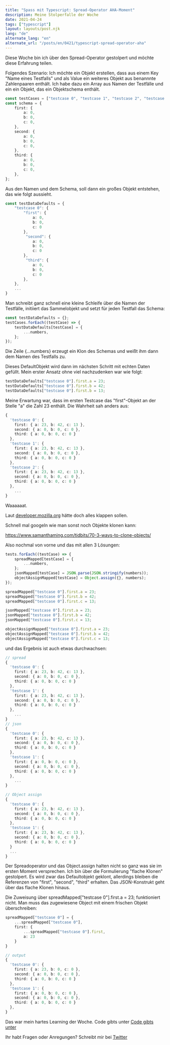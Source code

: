 ```yaml
---
title: "Spass mit Typescript: Spread-Operator AHA-Moment"
description: Meine Stolperfalle der Woche
date: 2021-04-24
tags: ["typescript"]
layout: layouts/post.njk
lang: "de"
alternate_lang: "en"
alternate_url: "/posts/en/0421/typescript-spread-operator-aha"
---
```


Diese Woche bin ich über den Spread-Operator gestolpert und möchte diese Erfahrung teilen. <!-- endOfPreview -->

Folgendes Szenario:
Ich möchte ein Objekt erstellen, dass aus einem Key "Name eines Testfalls" und als Value ein weiteres Objekt aus benannnte Zahlenpaaren enthält. Ich habe dazu ein Array aus Namen der Testfälle und ein ein Objekt, das ein Objektschema enthält.

```typescript
const testCases = ["testcase 0", "testcase 1", "testcase 2", "testcase 3"];
const schema = {
    first: {
        a: 0,
        b: 0,
        c: 0,
    },
    second: {
        a: 0,
        b: 0,
        c: 0,
    },
    third: {
        a: 0,
        b: 0,
        c: 0,
    },
};
```

Aus den Namen und dem Schema, soll dann ein großes Objekt entstehen, das wie folgt aussieht.

```typescript
const testDataDefaults = {
    "testcase 0": {
        "first": {
            a: 0,
            b: 0,
            c: 0
        },
         "second": {
            a: 0,
            b: 0,
            c: 0
        },
         "third": {
            a: 0,
            b: 0,
            c: 0
        },
    },
    ...
}
```

Man schreibt ganz schnell eine kleine Schleife über die Namen der Testfälle, initiiert das Sammelobjekt und setzt für jeden Testfall das Schema:

```typescript
const testDataDefaults = {};
testCases.forEach((testCase) => {
    testDataDefaults[testCase] = {
        ...numbers,
    };
});
```

Die Zeile {...numbers} erzeugt ein Klon des Schemas und weißt ihm dann dem Namen des Testfalls zu.

Dieses DefaultObjekt wird dann im nächsten Schritt mit echten Daten gefüllt. Mein erster Ansatz ohne viel nachzudenken war wie folgt:

```typescript
testDataDefaults["testcase 0"].first.a = 23;
testDataDefaults["testcase 0"].first.b = 42;
testDataDefaults["testcase 0"].first.b = 13;
```

Meine Erwartung war, dass im ersten Testcase das "first"-Objekt an der Stelle "a" die Zahl 23 enthält. Die Wahrheit sah anders aus:

```typescript
{
  'testcase 0': {
    first: { a: 23, b: 42, c: 13 },
    second: { a: 0, b: 0, c: 0 },
    third: { a: 0, b: 0, c: 0 }
  },
  'testcase 1': {
    first: { a: 23, b: 42, c: 13 },
    second: { a: 0, b: 0, c: 0 },
    third: { a: 0, b: 0, c: 0 }
  },
  'testcase 2': {
    first: { a: 23, b: 42, c: 13 },
    second: { a: 0, b: 0, c: 0 },
    third: { a: 0, b: 0, c: 0 }
  },
    ...
}
```

Waaaaaat.

Laut [developer.mozilla.org](https://developer.mozilla.org/de/docs/Web/JavaScript/Reference/Operators/Spread_syntax#spread_f%C3%BCr_objektliterale) hätte doch alles klappen sollen.

Schnell mal googeln wie man sonst noch Objekte klonen kann:

https://www.samanthaming.com/tidbits/70-3-ways-to-clone-objects/

Also nochmal von vorne und das mit allen 3 Lösungen:

```typescript
tests.forEach((testCase) => {
    spreadMapped[testCase] = {
        ...numbers,
    };
    jsonMapped[testCase] = JSON.parse(JSON.stringify(numbers));
    objectAssignMapped[testCase] = Object.assign({}, numbers);
});

spreadMapped["testcase 0"].first.a = 23;
spreadMapped["testcase 0"].first.b = 42;
spreadMapped["testcase 0"].first.c = 13;

jsonMapped["testcase 0"].first.a = 23;
jsonMapped["testcase 0"].first.b = 42;
jsonMapped["testcase 0"].first.c = 13;

objectAssignMapped["testcase 0"].first.a = 23;
objectAssignMapped["testcase 0"].first.b = 42;
objectAssignMapped["testcase 0"].first.c = 13;
```

und das Ergebnis ist auch etwas durchwachsen:

```typescript
// spread
{
  'testcase 0': {
    first: { a: 23, b: 42, c: 13 },
    second: { a: 0, b: 0, c: 0 },
    third: { a: 0, b: 0, c: 0 }
  },
  'testcase 1': {
    first: { a: 23, b: 42, c: 13 },
    second: { a: 0, b: 0, c: 0 },
    third: { a: 0, b: 0, c: 0 }
  },
    ...
}
// json
{
  'testcase 0': {
    first: { a: 23, b: 42, c: 13 },
    second: { a: 0, b: 0, c: 0 },
    third: { a: 0, b: 0, c: 0 }
  },
  'testcase 1': {
    first: { a: 0, b: 0, c: 0 },
    second: { a: 0, b: 0, c: 0 },
    third: { a: 0, b: 0, c: 0 }
  },
    ...
}

// Object assign
{
  'testcase 0': {
    first: { a: 23, b: 42, c: 13 },
    second: { a: 0, b: 0, c: 0 },
    third: { a: 0, b: 0, c: 0 }
  },
  'testcase 1': {
    first: { a: 23, b: 42, c: 13 },
    second: { a: 0, b: 0, c: 0 },
    third: { a: 0, b: 0, c: 0 }
  }
  ...
}
```

Der Spreadoperator und das Object.assign halten nicht so ganz was sie im ersten Moment versprechen. Ich bin über die Formulierung "flache Klonen" gestolpert. Es wird zwar das Defaultobjekt geklont, allerdings bleiben die Referenzen von "first", "second", "third" erhalten. Das JSON-Konstrukt geht über das flache Klonen hinaus.

Die Zuweisung über spreadMapped["testcase 0"].first.a = 23; funktioniert nicht. Man muss das zugewiesene Object mit einem frischen Objekt überschreiben:

```typescript
spreadMapped["testcase 0"] = {
    ...spreadMapped["testcase 0"],
    first: {
        ...spreadMapped["testcase 0"].first,
        a: 23
    }
}

// output
{
  'testcase 0': {
    first: { a: 23, b: 0, c: 0 },
    second: { a: 0, b: 0, c: 0 },
    third: { a: 0, b: 0, c: 0 }
  },
  'testcase 1': {
    first: { a: 0, b: 0, c: 0 },
    second: { a: 0, b: 0, c: 0 },
    third: { a: 0, b: 0, c: 0 }
  },
}
```

Das war mein hartes Learning der Woche. Code gibts unter
[Code gibts unter](https://github.com/derKuba/fun-with-typescript/tree/main/240121-spread-aha-moment)

Ihr habt Fragen oder Anregungen? Schreibt mir bei [Twitter](https://twitter.com/der_kuba)
